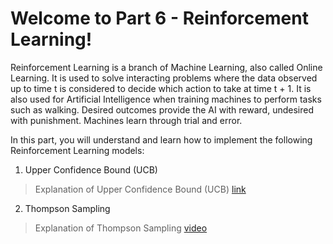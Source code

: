 # Welcome to Part 6 - Reinforcement Learning!


Reinforcement Learning is a branch of Machine Learning, also called Online Learning. It is used to solve interacting problems where the data observed up to time t is considered to decide which action to take at time t + 1. It is also used for Artificial Intelligence when training machines to perform tasks such as walking. Desired outcomes provide the AI with reward, undesired with punishment. Machines learn through trial and error.

In this part, you will understand and learn how to implement the following Reinforcement Learning models:

1. Upper Confidence Bound (UCB)
> Explanation of Upper Confidence Bound (UCB) [link](https://www.youtube.com/watch?v=AIh_IqejQHM)

2. Thompson Sampling
> Explanation of Thompson Sampling [video](https://www.youtube.com/watch?v=Nv-jRaOSl1w&list=PLtCBuHKmdxOd8HyfVuAwioPiE1ZkG5IFR&index=48&t=509s)
